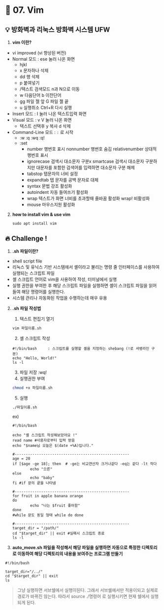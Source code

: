 # 🌈 07. Vim
## 💡 방화벽과 리눅스 방화벽 시스템 UFW
1. **vim 이란?**
- vi improved (vi 향상된 버전)
- Normal 모드 : ese 눌러 나온 화면
    - hjkl
    - x 문자하나 삭제
    - dd 행 삭제
    - p 붙여넣기
    - /텍스트 검색모드 n과 N으로 이동
    - w 다음단어 b 이전단어
    - gg 파일 젤 앞 G 파일 젤 끝
    - u 실행취소 Ctrl+R 다시 실행
- Insert 모드 : I 눌러 나온 텍스트입력 화면
- Visual 모드 : v V 눌러 나온 화면 
    - 텍스트 선택후 y 복사 d 삭제
- Command-Line 모드 : `:` 로 시작 
    - :w :q :wq :q! 
    - :set 
        - number 행번호 표시 nonnumber 행번호 숨김 relativenumber 상대적행번호 표시
        - ignorecase 검색시 대소문자 구분x smartcase 검색시 대소문자 구분하지만 대문자를 포함한 검색어를 입력하면 대소문자 구분 해제
        - tabstop 탭문자의 너비 설정
        - expandtab 탭 문자를 공백 문자로 대체
        - syntax 문법 강조 활성화
        - autoindent 자동 들여쓰기 활성화
        - wrap 텍스트가 화면 너비를 초과할때 줄바꿈 활성화 wrap! 비활성화
        - mouse 마우스지원 활성화
     
2. **how to install vim & use vim**
    ```
    sudo apt install vim
    ```
## 🔥 Challenge !

1. **.sh 파일이란?**
- shell script file
- 리눅스 및 유닉스 기반 시스템에서 셸이라고 불리는 명령 줄 인터페이스를 사용하여 실행되는 스크립트 파일
- 셸 스크립트 언어로 vim을 사용하여 작성, 터미널에서 실행
- 실행 권한을 부여한 후 해당 스크립트 파일을 실행하면 셸이 스크립트 파일을 읽어들여 해당 명령어를 실행한다.
- 시스템 관리나 자동화된 작업을 수행하는데 매우 유용

2. **.sh 파일 작성법**

    1. 텍스트 편집기 열기
    ```bash
    vim 파일이름.sh
    ```
    2. 셸 스크립트 작성
    ```shell
    #!/bin/bash     : 스크립트를 실행할 셸을 지정하는 shebang (!로 셔뱅라인 구분)
    echo "Hello, World!"    
    ls -l
    ```
    3. 파일 저장 :wq!
    4. 실행권한 부여
    ```bash
    chmod +x 파일이름.sh
    ```
    5. 실행
    ```bash
    ./파일이름.sh
    ```

    ex)
    ```shell
    #!/bin/bash

    echo "셸 스크립트 작성해보았어요 !"
    read name #사용자로부터 입력 받음
    echo "$name님 오늘은 $(date +%A)입니다."

    #----------------------------------------------------
    age = 20
    if [$age -ge 18]; then  # -ge는 비교연산자 크거나같다 -eq는 같다 -lt 작다
            echo "으른"
    else
            echo "baby"
    fi #if 문의 끝을 나타냄

    #----------------------------------------------------
    for fruit in apple banana orange
    do
            echo "나는 $fruit 좋아함"
    done
    #while 문도 동일 형태 while do done

    #----------------------------------------------------
    target_dir = "/path/"
    cd "$target_dir" || exit #실패시 스크립트 종료
    ls -l
    ```
3. **auto_move.sh 파일을 작성해서 해당 파일을 실행하면 자동으로 특정한 디렉토리로 이동하여 해당 디렉토리의 내용을 보여주는 프로그램 만들기**
```shell
#!/bin/bash

target_dir="/../"
cd "$target_dir" || exit
ls
```
> 그냥 실행하면 서브쉘에서 실행이된다. 그래서 서브쉘에서만 적용이되고 실제로 경로가 바뀌진 않는다. 따라서 source ./명령어 로 실행시키면 현재 쉘에서 실행되게 된다.